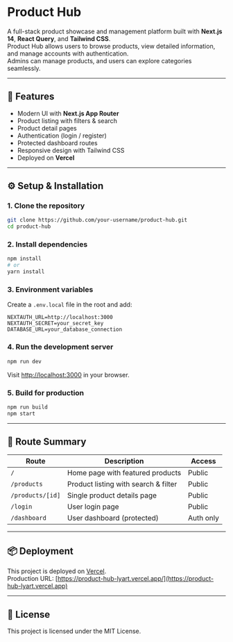 # Product Hub

A full-stack product showcase and management platform built with **Next.js 14**, **React Query**, and **Tailwind CSS**.  
Product Hub allows users to browse products, view detailed information, and manage accounts with authentication.  
Admins can manage products, and users can explore categories seamlessly.

---

## 🚀 Features
- Modern UI with **Next.js App Router**
- Product listing with filters & search
- Product detail pages
- Authentication (login / register)
- Protected dashboard routes
- Responsive design with Tailwind CSS
- Deployed on **Vercel**

---

## ⚙️ Setup & Installation

### 1. Clone the repository
```bash
git clone https://github.com/your-username/product-hub.git
cd product-hub
```

### 2. Install dependencies
```bash
npm install
# or
yarn install
```

### 3. Environment variables
Create a `.env.local` file in the root and add:
```env
NEXTAUTH_URL=http://localhost:3000
NEXTAUTH_SECRET=your_secret_key
DATABASE_URL=your_database_connection
```

### 4. Run the development server
```bash
npm run dev
```
Visit [http://localhost:3000](http://localhost:3000) in your browser.

### 5. Build for production
```bash
npm run build
npm start
```

---

## 📂 Route Summary

| Route               | Description                                      | Access       |
|---------------------|--------------------------------------------------|--------------|
| `/`                 | Home page with featured products                 | Public       |
| `/products`         | Product listing with search & filter             | Public       |
| `/products/[id]`    | Single product details page                      | Public       |
| `/login`            | User login page                                  | Public       |
| `/dashboard`        | User dashboard (protected)                       | Auth only    |

---

## 📦 Deployment
This project is deployed on [Vercel](https://vercel.com/).  
Production URL: [https://product-hub-lyart.vercel.app/](https://product-hub-lyart.vercel.app)

---

## 📝 License
This project is licensed under the MIT License.
